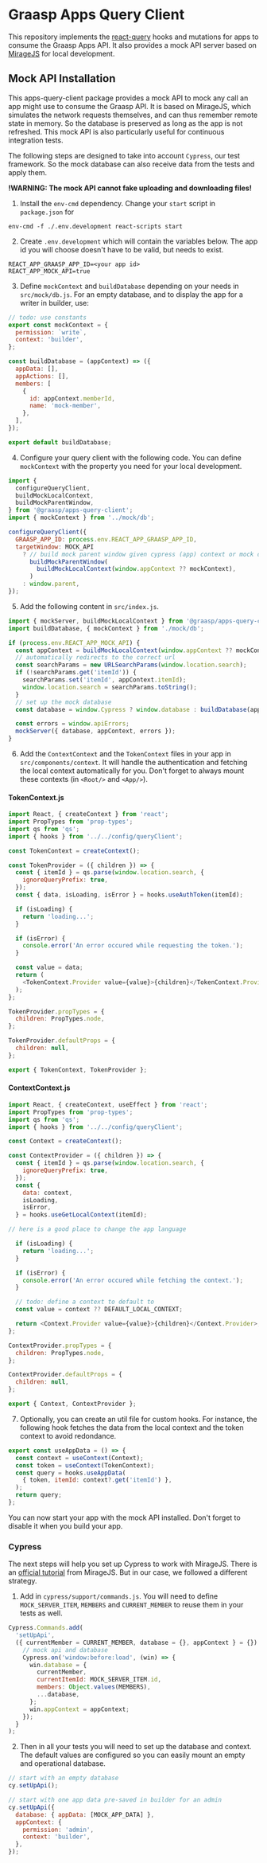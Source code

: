 # Graasp Apps Query Client

This repository implements the [react-query](https://react-query.tanstack.com/) hooks and mutations for apps to consume the Graasp Apps API. It also provides a mock API server based on [MirageJS](https://miragejs.com/) for local development.

## Mock API Installation

This apps-query-client package provides a mock API to mock any call an app might use to consume the Graasp API. It is based on MirageJS, which simulates the network requests themselves, and can thus remember remote state in memory. So the database is preserved as long as the app is not refreshed. This mock API is also particularly useful for continuous integration tests. 

The following steps are designed to take into account `Cypress`, our test framework. So the mock database can also receive data from the tests and apply them.

**!WARNING: The mock API cannot fake uploading and downloading files!**

1. Install the `env-cmd` dependency. Change your `start` script in `package.json` for 

```
env-cmd -f ./.env.development react-scripts start
```

2. Create `.env.development` which will contain the variables below. The app id you will choose doesn't have to be valid, but needs to exist.

```
REACT_APP_GRAASP_APP_ID=<your app id>
REACT_APP_MOCK_API=true
```

3. Define `mockContext` and `buildDatabase` depending on your needs in `src/mock/db.js`. For an empty database, and to display the app for a writer in builder, use:

```js
// todo: use constants
export const mockContext = {
  permission: `write`,
  context: 'builder',
};

const buildDatabase = (appContext) => ({
  appData: [],
  appActions: [],
  members: [
    {
      id: appContext.memberId,
      name: 'mock-member',
    },
  ],
});

export default buildDatabase;
```

4. Configure your query client with the following code. You can define `mockContext` with the property you need for your local development.

```js
import {
  configureQueryClient,
  buildMockLocalContext,
  buildMockParentWindow,
} from '@graasp/apps-query-client';
import { mockContext } from '../mock/db';

configureQueryClient({
  GRAASP_APP_ID: process.env.REACT_APP_GRAASP_APP_ID,
  targetWindow: MOCK_API
    ? // build mock parent window given cypress (app) context or mock data
      buildMockParentWindow(
        buildMockLocalContext(window.appContext ?? mockContext),
      )
    : window.parent,
});
```

5. Add the following content in `src/index.js`.

```js
import { mockServer, buildMockLocalContext } from '@graasp/apps-query-client';
import buildDatabase, { mockContext } from './mock/db';

if (process.env.REACT_APP_MOCK_API) {
  const appContext = buildMockLocalContext(window.appContext ?? mockContext);
  // automatically redirects to the correct url
  const searchParams = new URLSearchParams(window.location.search);
  if (!searchParams.get('itemId')) {
    searchParams.set('itemId', appContext.itemId);
    window.location.search = searchParams.toString();
  }
  // set up the mock database
  const database = window.Cypress ? window.database : buildDatabase(appContext);

  const errors = window.apiErrors;
  mockServer({ database, appContext, errors });
}
```

6. Add the `ContextContext` and the `TokenContext` files in your app in `src/components/context`. It will handle the authentication and fetching the local context automatically for you. Don't forget to always mount these contexts (in `<Root/>` and `<App/>`).

#### TokenContext.js

```js
import React, { createContext } from 'react';
import PropTypes from 'prop-types';
import qs from 'qs';
import { hooks } from '../../config/queryClient';

const TokenContext = createContext();

const TokenProvider = ({ children }) => {
  const { itemId } = qs.parse(window.location.search, {
    ignoreQueryPrefix: true,
  });
  const { data, isLoading, isError } = hooks.useAuthToken(itemId);

  if (isLoading) {
    return 'loading...';
  }

  if (isError) {
    console.error('An error occured while requesting the token.');
  }

  const value = data;
  return (
    <TokenContext.Provider value={value}>{children}</TokenContext.Provider>
  );
};

TokenProvider.propTypes = {
  children: PropTypes.node,
};

TokenProvider.defaultProps = {
  children: null,
};

export { TokenContext, TokenProvider };
```

#### ContextContext.js

```js
import React, { createContext, useEffect } from 'react';
import PropTypes from 'prop-types';
import qs from 'qs';
import { hooks } from '../../config/queryClient';

const Context = createContext();

const ContextProvider = ({ children }) => {
  const { itemId } = qs.parse(window.location.search, {
    ignoreQueryPrefix: true,
  });
  const {
    data: context,
    isLoading,
    isError,
  } = hooks.useGetLocalContext(itemId);

// here is a good place to change the app language

  if (isLoading) {
    return 'loading...';
  }

  if (isError) {
    console.error('An error occured while fetching the context.');
  }

  // todo: define a context to default to  
  const value = context ?? DEFAULT_LOCAL_CONTEXT;

  return <Context.Provider value={value}>{children}</Context.Provider>;
};

ContextProvider.propTypes = {
  children: PropTypes.node,
};

ContextProvider.defaultProps = {
  children: null,
};

export { Context, ContextProvider };
```

7. Optionally, you can create an util file for custom hooks. For instance, the following hook fetches the data from the local context and the token context to avoid redondance.

```js
export const useAppData = () => {
  const context = useContext(Context);
  const token = useContext(TokenContext);
  const query = hooks.useAppData(
    { token, itemId: context?.get('itemId') },
  );
  return query;
};
```

You can now start your app with the mock API installed. Don't forget to disable it when you build your app.

### Cypress

The next steps will help you set up Cypress to work with MirageJS. There is an [official tutorial](https://miragejs.com/quickstarts/cypress/) from MirageJS. But in our case, we followed a different strategy.

1. Add in `cypress/support/commands.js`. You will need to define `MOCK_SERVER_ITEM`, `MEMBERS` and `CURRENT_MEMBER` to reuse them in your tests as well.

```js
Cypress.Commands.add(
  'setUpApi',
  ({ currentMember = CURRENT_MEMBER, database = {}, appContext } = {}) => {
    // mock api and database
    Cypress.on('window:before:load', (win) => {
      win.database = {
        currentMember,
        currentItemId: MOCK_SERVER_ITEM.id,
        members: Object.values(MEMBERS),
        ...database,
      };
      win.appContext = appContext;
    });
  }
);
```

2. Then in all your tests you will need to set up the database and context. The default values are configured so you can easily mount an empty and operational database.

```js
// start with an empty database
cy.setUpApi();

// start with one app data pre-saved in builder for an admin
cy.setUpApi({ 
  database: { appData: [MOCK_APP_DATA] }, 
  appContext: {
    permission: 'admin',
    context: 'builder',
  }, 
});
```
